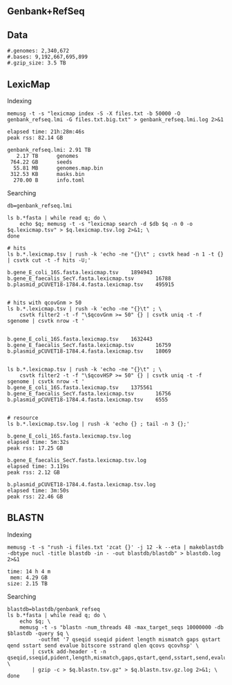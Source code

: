 ## Genbank+RefSeq

## Data

    #.genomes: 2,340,672
    #.bases: 9,192,667,695,899
    #.gzip_size: 3.5 TB

## LexicMap

Indexing

    memusg -t -s "lexicmap index -S -X files.txt -b 50000 -O genbank_refseq.lmi -G files.txt.big.txt" > genbank_refseq.lmi.log 2>&1

    elapsed time: 21h:28m:46s
    peak rss: 82.14 GB

    genbank_refseq.lmi: 2.91 TB
       2.17 TB      genomes
     764.22 GB      seeds
      55.81 MB      genomes.map.bin
     312.53 KB      masks.bin
      270.00 B      info.toml

Searching

    db=genbank_refseq.lmi

    ls b.*fasta | while read q; do \
        echo $q; memusg -t -s "lexicmap search -d $db $q -n 0 -o $q.lexicmap.tsv" > $q.lexicmap.tsv.log 2>&1; \
    done

    # hits
    ls b.*.lexicmap.tsv | rush -k 'echo -ne "{}\t" ; csvtk head -n 1 -t {} | csvtk cut -t -f hits -U;'

    b.gene_E_coli_16S.fasta.lexicmap.tsv    1894943
    b.gene_E_faecalis_SecY.fasta.lexicmap.tsv       16788
    b.plasmid_pCUVET18-1784.4.fasta.lexicmap.tsv    495915


    # hits with qcovGnm > 50
    ls b.*.lexicmap.tsv | rush -k 'echo -ne "{}\t" ; \
        csvtk filter2 -t -f "\$qcovGnm >= 50" {} | csvtk uniq -t -f sgenome | csvtk nrow -t '


    b.gene_E_coli_16S.fasta.lexicmap.tsv    1632443
    b.gene_E_faecalis_SecY.fasta.lexicmap.tsv       16759
    b.plasmid_pCUVET18-1784.4.fasta.lexicmap.tsv    18069


    ls b.*.lexicmap.tsv | rush -k 'echo -ne "{}\t" ; \
        csvtk filter2 -t -f "\$qcovHSP >= 50" {} | csvtk uniq -t -f sgenome | csvtk nrow -t '
    b.gene_E_coli_16S.fasta.lexicmap.tsv    1375561
    b.gene_E_faecalis_SecY.fasta.lexicmap.tsv       16756
    b.plasmid_pCUVET18-1784.4.fasta.lexicmap.tsv    6555


    # resource
    ls b.*.lexicmap.tsv.log | rush -k 'echo {} ; tail -n 3 {};'

    b.gene_E_coli_16S.fasta.lexicmap.tsv.log
    elapsed time: 5m:32s
    peak rss: 17.25 GB

    b.gene_E_faecalis_SecY.fasta.lexicmap.tsv.log
    elapsed time: 3.119s
    peak rss: 2.12 GB

    b.plasmid_pCUVET18-1784.4.fasta.lexicmap.tsv.log
    elapsed time: 3m:50s
    peak rss: 22.46 GB


## BLASTN

Indexing

    memusg -t -s "rush -i files.txt 'zcat {}' -j 12 -k --eta | makeblastdb -dbtype nucl -title blastdb -in - -out blastdb/blastdb" > blastdb.log 2>&1

    time: 14 h 4 m
     mem: 4.29 GB
    size: 2.15 TB

Searching

    blastdb=blastdb/genbank_refseq
    ls b.*fasta | while read q; do \
        echo $q; \
        memusg -t -s "blastn -num_threads 48 -max_target_seqs 10000000 -db $blastdb -query $q \
              -outfmt '7 qseqid sseqid pident length mismatch gaps qstart qend sstart send evalue bitscore sstrand qlen qcovs qcovhsp' \
            | csvtk add-header -t -n qseqid,sseqid,pident,length,mismatch,gaps,qstart,qend,sstart,send,evalue,bitscore,sstrand,qlen,qcovs,qcovhsp \
            | gzip -c > $q.blastn.tsv.gz" > $q.blastn.tsv.gz.log 2>&1; \
    done
